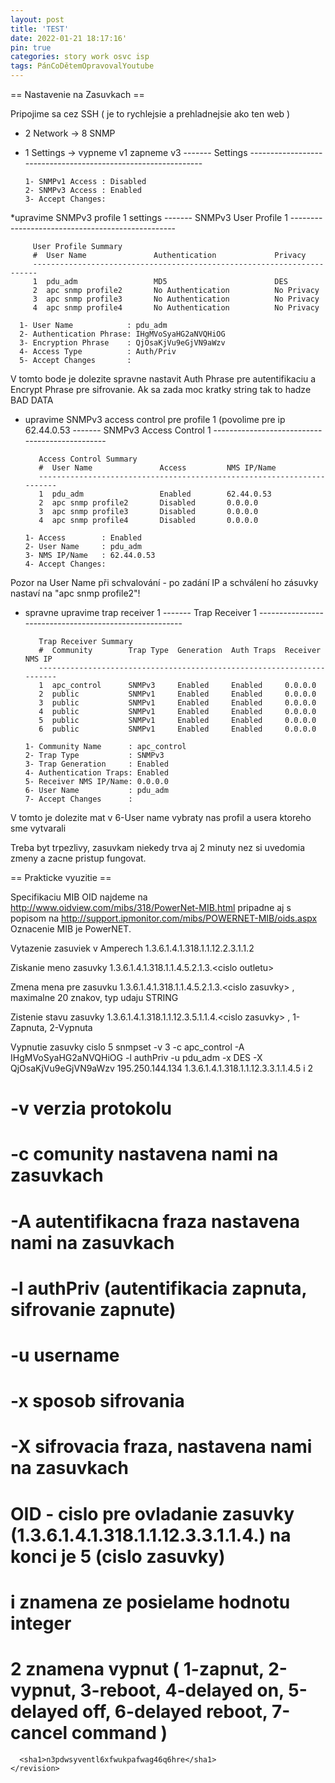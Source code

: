 ```yaml
---
layout: post
title: 'TEST'
date: 2022-01-21 18:17:16'
pin: true
categories: story work osvc isp
tags: PánCoDětemOpravovalYoutube
---
```

== Nastavenie na Zasuvkach ==

Pripojime sa cez SSH ( je to rychlejsie a prehladnejsie ako ten web )

* 2 Network -&gt; 8 SNMP
* 1 Settings -&gt; vypneme v1 zapneme v3
 ------- Settings --------------------------------------------------------------
 
      1- SNMPv1 Access : Disabled
      2- SNMPv3 Access : Enabled
      3- Accept Changes: 
*upravime SNMPv3 profile 1 settings
 ------- SNMPv3 User Profile 1 -------------------------------------------------
 
         User Profile Summary
         #  User Name               Authentication             Privacy
         -----------------------------------------------------------------------
         1  pdu_adm                 MD5                        DES
         2  apc snmp profile2       No Authentication          No Privacy
         3  apc snmp profile3       No Authentication          No Privacy
         4  apc snmp profile4       No Authentication          No Privacy
 
      1- User Name            : pdu_adm
      2- Authentication Phrase: IHgMVoSyaHG2aNVQHiOG
      3- Encryption Phrase    : QjOsaKjVu9eGjVN9aWzv
      4- Access Type          : Auth/Priv
      5- Accept Changes       : 
V tomto bode je dolezite spravne nastavit Auth Phrase pre autentifikaciu a Encrypt Phrase pre sifrovanie. Ak sa zada moc kratky string tak to hadze BAD DATA

* upravime SNMPv3 access control pre profile 1 (povolime pre ip 62.44.0.53
 ------- SNMPv3 Access Control 1 -----------------------------------------------
 
         Access Control Summary
         #  User Name               Access         NMS IP/Name
         -----------------------------------------------------------------------
         1  pdu_adm                 Enabled        62.44.0.53
         2  apc snmp profile2       Disabled       0.0.0.0
         3  apc snmp profile3       Disabled       0.0.0.0
         4  apc snmp profile4       Disabled       0.0.0.0 
 
      1- Access        : Enabled 
      2- User Name     : pdu_adm
      3- NMS IP/Name   : 62.44.0.53
      4- Accept Changes: 

Pozor na User Name při schvalování - po zadání IP a schválení ho zásuvky nastaví na &quot;apc snmp profile2&quot;!

* spravne upravime trap receiver 1
 ------- Trap Receiver 1 -------------------------------------------------------
 
         Trap Receiver Summary
         #  Community        Trap Type  Generation  Auth Traps  Receiver NMS IP
         -----------------------------------------------------------------------
         1  apc_control      SNMPv3     Enabled     Enabled     0.0.0.0
         2  public           SNMPv1     Enabled     Enabled     0.0.0.0
         3  public           SNMPv1     Enabled     Enabled     0.0.0.0
         4  public           SNMPv1     Enabled     Enabled     0.0.0.0
         5  public           SNMPv1     Enabled     Enabled     0.0.0.0
         6  public           SNMPv1     Enabled     Enabled     0.0.0.0
 
      1- Community Name      : apc_control
      2- Trap Type           : SNMPv3
      3- Trap Generation     : Enabled 
      4- Authentication Traps: Enabled 
      5- Receiver NMS IP/Name: 0.0.0.0
      6- User Name           : pdu_adm
      7- Accept Changes      : 
V tomto je dolezite mat v 6-User name vybraty nas profil a usera ktoreho sme vytvarali

Treba byt trpezlivy, zasuvkam niekedy trva aj 2 minuty nez si uvedomia zmeny a zacne pristup fungovat.

== Prakticke vyuzitie ==

Specifikaciu MIB OID najdeme na http://www.oidview.com/mibs/318/PowerNet-MIB.html
pripadne aj s popisom na http://support.ipmonitor.com/mibs/POWERNET-MIB/oids.aspx
Oznacenie MIB je PowerNET.

Vytazenie zasuviek v Amperech
 1.3.6.1.4.1.318.1.1.12.2.3.1.1.2

Ziskanie meno zasuvky
 1.3.6.1.4.1.318.1.1.4.5.2.1.3.&lt;cislo outletu&gt;

Zmena mena pre zasuvku
 1.3.6.1.4.1.318.1.1.4.5.2.1.3.&lt;cislo zasuvky&gt; , maximalne 20 znakov, typ udaju STRING

Zistenie stavu zasuvky
 1.3.6.1.4.1.318.1.1.12.3.5.1.1.4.&lt;cislo zasuvky&gt; , 1-Zapnuta, 2-Vypnuta 

Vypnutie zasuvky cislo 5
 snmpset -v 3 -c apc_control -A IHgMVoSyaHG2aNVQHiOG -l authPriv -u pdu_adm -x DES -X QjOsaKjVu9eGjVN9aWzv 195.250.144.134 1.3.6.1.4.1.318.1.1.12.3.3.1.1.4.5 i 2
 
 # -v verzia protokolu
 # -c comunity nastavena nami na zasuvkach
 # -A autentifikacna fraza nastavena nami na zasuvkach
 # -l authPriv (autentifikacia zapnuta, sifrovanie zapnute)
 # -u username
 # -x sposob sifrovania
 # -X sifrovacia fraza, nastavena nami na zasuvkach
 #
 # OID - cislo pre ovladanie zasuvky (1.3.6.1.4.1.318.1.1.12.3.3.1.1.4.) na konci je 5 (cislo zasuvky)
 # i znamena ze posielame hodnotu integer
 # 2 znamena vypnut ( 1-zapnut, 2-vypnut, 3-reboot, 4-delayed on, 5-delayed off, 6-delayed reboot, 7-cancel command )</text>
      <sha1>n3pdwsyventl6xfwukpafwag46q6hre</sha1>
    </revision>
  </page>
</mediawiki>
